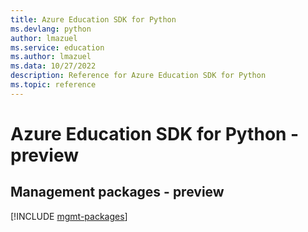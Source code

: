 ```yaml
---
title: Azure Education SDK for Python
ms.devlang: python
author: lmazuel
ms.service: education
ms.author: lmazuel
ms.data: 10/27/2022
description: Reference for Azure Education SDK for Python
ms.topic: reference
---
```

# Azure Education SDK for Python - preview

## Management packages - preview
[!INCLUDE [mgmt-packages](education-mgmt-index.md)]